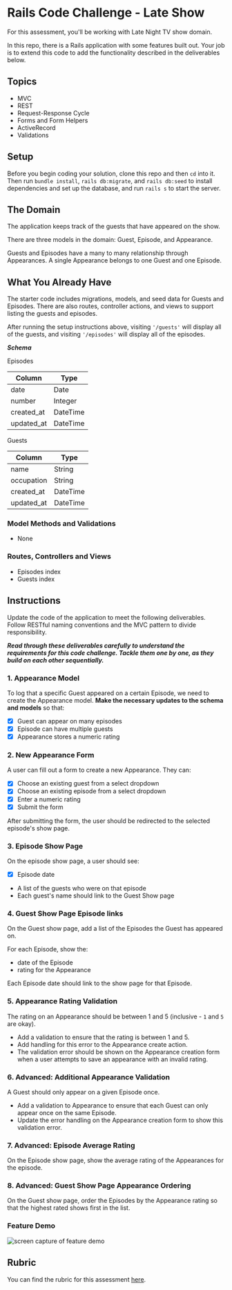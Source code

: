 # Rails Code Challenge - Late Show

For this assessment, you'll be working with Late Night TV show domain.

In this repo, there is a Rails application with some features built out. Your job is to extend this code to add the functionality described in the deliverables below.

## Topics

- MVC
- REST
- Request-Response Cycle
- Forms and Form Helpers
- ActiveRecord
- Validations

## Setup

Before you begin coding your solution, clone this repo and then `cd` into it. Then run `bundle install`, `rails db:migrate`, and `rails db:seed` to install dependencies and set up the database, and run `rails s` to start the server.

## The Domain

The application keeps track of the guests that have appeared on the show.

There are three models in the domain: Guest, Episode, and Appearance.

Guests and Episodes have a many to many relationship through Appearances. A single Appearance belongs to one Guest and one Episode.

## What You Already Have

The starter code includes migrations, models, and seed data for Guests and Episodes. There are also routes, controller actions, and views to support listing the guests and episodes.

After running the setup instructions above, visiting `'/guests'` will display all of the guests, and visiting `'/episodes'` will display all of the episodes.

***Schema***

Episodes

| Column | Type |
| ------------- | ------------- |
| date  | Date  |
| number  | Integer  |
| created_at  | DateTime  |
| updated_at  | DateTime  |

Guests

| Column | Type |
| ------------- | ------------- |
| name  | String  |
| occupation  | String  |
| created_at  | DateTime  |
| updated_at  | DateTime  |

### Model Methods and Validations

- None

### Routes, Controllers and Views

- Episodes index
- Guests index

## Instructions

Update the code of the application to meet the following deliverables. Follow RESTful naming conventions and the MVC pattern to divide responsibility.

***Read through these deliverables carefully to understand the requirements for this code challenge. Tackle them one by one, as they build on each other sequentially.***



### 1. Appearance Model

To log that a specific Guest appeared on a certain Episode, we need to create the Appearance model. **Make the necessary updates to the schema and models** so that:

- [x] Guest can appear on many episodes
- [x] Episode can have multiple guests
- [x] Appearance stores a numeric rating

### 2. New Appearance Form

A user can fill out a form to create a new Appearance. They can:

- [x] Choose an existing guest from a select dropdown
- [x] Choose an existing episode from a select dropdown
- [x] Enter a numeric rating
- [x] Submit the form

<!-- create doesn't work here yet -->

After submitting the form, the user should be redirected to the selected episode's show page.

### 3. Episode Show Page

On the episode show page, a user should see:

- [x] Episode date
- A list of the guests who were on that episode
- Each guest's name should link to the Guest Show page

### 4. Guest Show Page Episode links

On the Guest show page, add a list of the Episodes the Guest has appeared on.

For each Episode, show the:

- date of the Episode
- rating for the Appearance

Each Episode date should link to the show page for that Episode.

### 5. Appearance Rating Validation

The rating on an Appearance should be between 1 and 5 (inclusive - `1` and `5` are okay).

- Add a validation to ensure that the rating is between 1 and 5.
- Add handling for this error to the Appearance create action.
- The validation error should be shown on the Appearance creation form when a user attempts to save an appearance with an invalid rating.

### 6. Advanced: Additional Appearance Validation

A Guest should only appear on a given Episode once.

- Add a validation to Appearance to ensure that each Guest can only appear once on the same Episode.
- Update the error handling on the Appearance creation form to show this validation error.

### 7. Advanced: Episode Average Rating

On the Episode show page, show the average rating of the Appearances for the episode.

### 8. Advanced: Guest Show Page Appearance Ordering

On the Guest show page, order the Episodes by the Appearance rating so that the highest rated shows first in the list.

### Feature Demo

![screen capture of feature demo](late-show-features-demo.gif)

## Rubric

You can find the rubric for this assessment [here](https://github.com/learn-co-curriculum/se-rubrics/blob/master/module-2.md).
